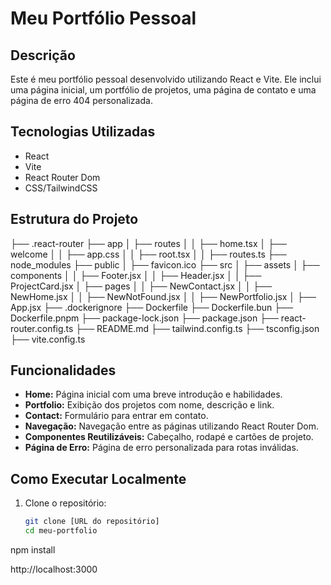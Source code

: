 # Meu Portfólio Pessoal

## Descrição
Este é meu portfólio pessoal desenvolvido utilizando React e Vite. Ele inclui uma página inicial, um portfólio de projetos, uma página de contato e uma página de erro 404 personalizada.

## Tecnologias Utilizadas
- React
- Vite
- React Router Dom
- CSS/TailwindCSS

## Estrutura do Projeto

├── .react-router
├── app
│   ├── routes
│   │   ├── home.tsx
│   ├── welcome
│   │   ├── app.css
│   │   ├── root.tsx
│   │   ├── routes.ts
├── node_modules
├── public
│   ├── favicon.ico
├── src
│   ├── assets
│   ├── components
│   │   ├── Footer.jsx
│   │   ├── Header.jsx
│   │   ├── ProjectCard.jsx
│   ├── pages
│   │   ├── NewContact.jsx
│   │   ├── NewHome.jsx
│   │   ├── NewNotFound.jsx
│   │   ├── NewPortfolio.jsx
│   ├── App.jsx
├── .dockerignore
├── Dockerfile
├── Dockerfile.bun
├── Dockerfile.pnpm
├── package-lock.json
├── package.json
├── react-router.config.ts
├── README.md
├── tailwind.config.ts
├── tsconfig.json
├── vite.config.ts


## Funcionalidades
- **Home:** Página inicial com uma breve introdução e habilidades.
- **Portfolio:** Exibição dos projetos com nome, descrição e link.
- **Contact:** Formulário para entrar em contato.
- **Navegação:** Navegação entre as páginas utilizando React Router Dom.
- **Componentes Reutilizáveis:** Cabeçalho, rodapé e cartões de projeto.
- **Página de Erro:** Página de erro personalizada para rotas inválidas.

## Como Executar Localmente
1. Clone o repositório:
   ```bash
   git clone [URL do repositório]
   cd meu-portfolio

npm install

http://localhost:3000
